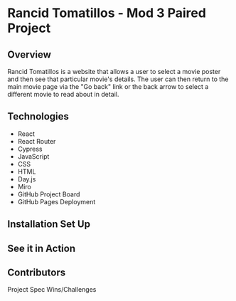 # Rancid Tomatillos - Mod 3 Paired Project

## Overview

Rancid Tomatillos is a website that allows a user to select a movie poster and then see that particular movie's details. The user can then return to the main movie page via the "Go back" link or the back arrow to select a different movie to read about in detail.


## Technologies

- React
- React Router
- Cypress
- JavaScript
- CSS
- HTML
- Day.js
- Miro
- GitHub Project Board
- GitHub Pages Deployment

## Installation Set Up


## See it in Action
## Contributors
Project Spec
Wins/Challenges
